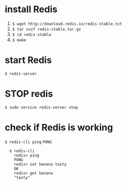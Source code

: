 # install Redis

1. `$ wget http://download.redis.io/redis-stable.txt`
2. `$ tar xvzf redis-stable.tar.gz`
3. `$ cd redis-stable`
4. `$ make`

# start Redis
`$ redis-server`

# STOP redis
`$ sudo service redis-server stop`

# check if Redis is working
`$ redis-cli ping`
`PONG`

```
  $ redis-cli
    redis> ping
    PONG
    redis> set banana tasty
    OK
    redis> get banana
    "tasty"
```
